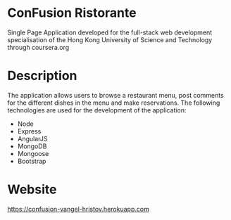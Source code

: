 # ConFusion Ristorante
Single Page Application developed for the full-stack web development specialisation of the Hong Kong University of Science and Technology through coursera.org
# Description
The application allows users to browse a restaurant menu, post comments for the different dishes in the menu and make reservations.
The following technologies are used for the development of the application:
* Node
* Express
* AngularJS
* MongoDB
* Mongoose
* Bootstrap

# Website
https://confusion-vangel-hristov.herokuapp.com